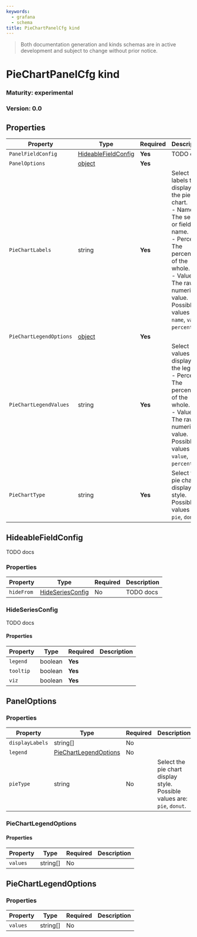 ```yaml
---
keywords:
  - grafana
  - schema
title: PieChartPanelCfg kind
---
```

> Both documentation generation and kinds schemas are in active development and subject to change without prior notice.

# PieChartPanelCfg kind

### Maturity: experimental
### Version: 0.0

## Properties

| Property                | Type                                        | Required | Description                                                                                                                                                                                                               |
|-------------------------|---------------------------------------------|----------|---------------------------------------------------------------------------------------------------------------------------------------------------------------------------------------------------------------------------|
| `PanelFieldConfig`      | [HideableFieldConfig](#hideablefieldconfig) | **Yes**  | TODO docs                                                                                                                                                                                                                 |
| `PanelOptions`          | [object](#paneloptions)                     | **Yes**  |                                                                                                                                                                                                                           |
| `PieChartLabels`        | string                                      | **Yes**  | Select labels to display on the pie chart.<br/> - Name - The series or field name.<br/> - Percent - The percentage of the whole.<br/> - Value - The raw numerical value. Possible values are: `name`, `value`, `percent`. |
| `PieChartLegendOptions` | [object](#piechartlegendoptions)            | **Yes**  |                                                                                                                                                                                                                           |
| `PieChartLegendValues`  | string                                      | **Yes**  | Select values to display in the legend.<br/> - Percent: The percentage of the whole.<br/> - Value: The raw numerical value. Possible values are: `value`, `percent`.                                                      |
| `PieChartType`          | string                                      | **Yes**  | Select the pie chart display style. Possible values are: `pie`, `donut`.                                                                                                                                                  |

## HideableFieldConfig

TODO docs

### Properties

| Property   | Type                                  | Required | Description |
|------------|---------------------------------------|----------|-------------|
| `hideFrom` | [HideSeriesConfig](#hideseriesconfig) | No       | TODO docs   |

### HideSeriesConfig

TODO docs

#### Properties

| Property  | Type    | Required | Description |
|-----------|---------|----------|-------------|
| `legend`  | boolean | **Yes**  |             |
| `tooltip` | boolean | **Yes**  |             |
| `viz`     | boolean | **Yes**  |             |

## PanelOptions

### Properties

| Property        | Type                                            | Required | Description                                                              |
|-----------------|-------------------------------------------------|----------|--------------------------------------------------------------------------|
| `displayLabels` | string[]                                        | No       |                                                                          |
| `legend`        | [PieChartLegendOptions](#piechartlegendoptions) | No       |                                                                          |
| `pieType`       | string                                          | No       | Select the pie chart display style. Possible values are: `pie`, `donut`. |

### PieChartLegendOptions

#### Properties

| Property | Type     | Required | Description |
|----------|----------|----------|-------------|
| `values` | string[] | No       |             |

## PieChartLegendOptions

### Properties

| Property | Type     | Required | Description |
|----------|----------|----------|-------------|
| `values` | string[] | No       |             |


